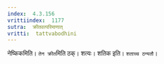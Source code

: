 ```yaml
---
index:  4.3.156
vrittiindex:  1177
sutra:  क्रीतवत्परिमाणात्
vritti:  tattvabodhini 
---
```


नेष्किकमिति। `तेन क्रीत`मिति ठक्। शत्यः। शतिक इति। `शताच्च ठन्यतौ`।

